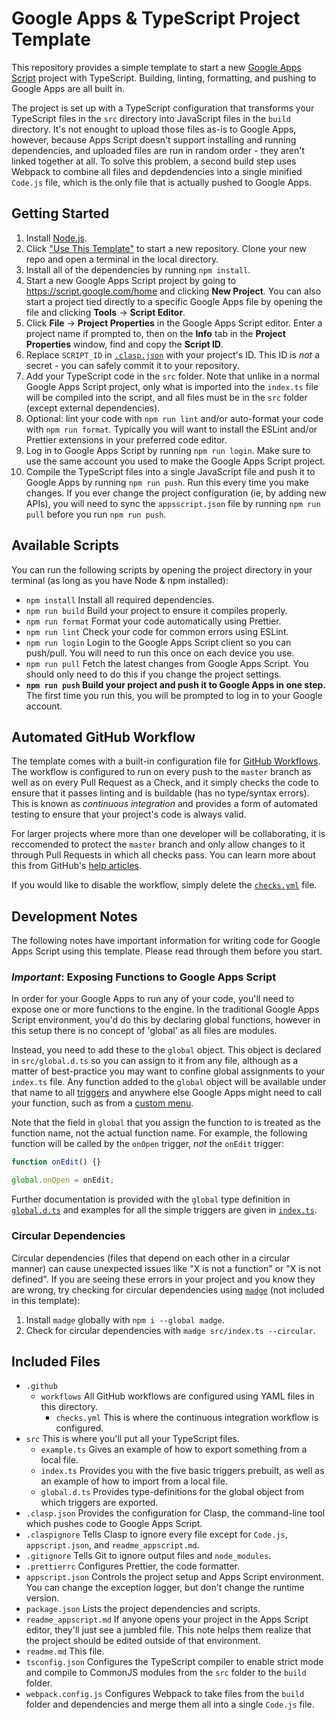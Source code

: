 # Google Apps & TypeScript Project Template

This repository provides a simple template to start a new
[Google Apps Script](https://developers.google.com/apps-script) project with
TypeScript. Building, linting, formatting, and pushing to Google Apps are all
built in.

The project is set up with a TypeScript configuration that transforms your
TypeScript files in the `src` directory into JavaScript files in the `build`
directory. It's not enought to upload those files as-is to Google Apps, however,
because Apps Script doesn't support installing and running dependencies, and
uploaded files are run in random order - they aren't linked together at all. To
solve this problem, a second build step uses Webpack to combine all files and
depdendencies into a single minified `Code.js` file, which is the only file that
is actually pushed to Google Apps.

## Getting Started

1. Install [Node.js](https://nodejs.org/en/).
2. Click
   ["Use This Template"](https://github.com/iansan5653/gas-ts-template/generate)
   to start a new repository. Clone your new repo and open a terminal in the
   local directory.
3. Install all of the dependencies by running `npm install`.
4. Start a new Google Apps Script project by going to
   https://script.google.com/home and clicking **New Project**. You can also
   start a project tied directly to a specific Google Apps file by opening the
   file and clicking **Tools** -> **Script Editor**.
5. Click **File** -> **Project Properties** in the Google Apps Script editor.
   Enter a project name if prompted to, then on the **Info** tab in the
   **Project Properties** window, find and copy the **Script ID**.
6. Replace `SCRIPT_ID` in [`.clasp.json`](./.clasp.json) with your project's ID.
   This ID is _not_ a secret - you can safely commit it to your repository.
7. Add your TypeScript code in the `src` folder. Note that unlike in a normal
   Google Apps Script project, only what is imported into the `index.ts` file
   will be compiled into the script, and all files must be in the `src` folder
   (except external dependencies).
8. Optional: lint your code with `npm run lint` and/or auto-format your code
   with `npm run format`. Typically you will want to install the ESLint and/or
   Prettier extensions in your preferred code editor.
9. Log in to Google Apps Script by running `npm run login`. Make sure to use the
   same account you used to make the Google Apps Script project.
10. Compile the TypeScript files into a single JavaScript file and push it to
    Google Apps by running `npm run push`. Run this every time you make changes.
    If you ever change the project configuration (ie, by adding new APIs), you
    will need to sync the `appsscript.json` file by running `npm run pull`
    before you run `npm run push`.

## Available Scripts

You can run the following scripts by opening the project directory in your
terminal (as long as you have Node & npm installed):

- `npm install` Install all required dependencies.
- `npm run build` Build your project to ensure it compiles properly.
- `npm run format` Format your code automatically using Prettier.
- `npm run lint` Check your code for common errors using ESLint.
- `npm run login` Login to the Google Apps Script client so you can push/pull.
  You will need to run this once on each device you use.
- `npm run pull` Fetch the latest changes from Google Apps Script. You should
  only need to do this if you change the project settings.
- **`npm run push` Build your project and push it to Google Apps in one step.**
  The first time you run this, you will be prompted to log in to your Google
  account.

## Automated GitHub Workflow

The template comes with a built-in configuration file for
[GitHub Workflows](https://help.github.com/en/actions/configuring-and-managing-workflows).
The workflow is configured to run on every push to the `master` branch as well
as on every Pull Request as a Check, and it simply checks the code to ensure
that it passes linting and is buildable (has no type/syntax errors). This is
known as _continuous integration_ and provides a form of automated testing to
ensure that your project's code is always valid.

For larger projects where more than one developer will be collaborating, it is
reccomended to protect the `master` branch and only allow changes to it through
Pull Requests in which all checks pass. You can learn more about this from
GitHub's
[help articles](https://help.github.com/en/github/administering-a-repository/about-protected-branches).

If you would like to disable the workflow, simply delete the
[`checks.yml`](./.github/workflows/checks.yml) file.

## Development Notes

The following notes have important information for writing code for Google Apps
Script using this template. Please read through them before you start.

### ***Important***: Exposing Functions to Google Apps Script

In order for your Google Apps to run any of your code, you'll need to expose one
or more functions to the engine. In the traditional Google Apps Script
environment, you'd do this by declaring global functions, however in this setup
there is no concept of 'global' as all files are modules.

Instead, you need to add these to the `global` object. This object is declared
in `src/global.d.ts` so you can assign to it from any file, although as a matter
of best-practice you may want to confine global assignments to your `index.ts`
file. Any function added to the `global` object will be available under that
name to all
[triggers](https://developers.google.com/apps-script/guides/triggers) and
anywhere else Google Apps might need to call your function, such as from a
[custom menu](https://developers.google.com/apps-script/guides/menus).

Note that the field in `global` that you assign the function to is treated as
the function name, not the actual function name. For example, the following
function will be called by the `onOpen` trigger, _not_ the `onEdit` trigger:

```ts
function onEdit() {}

global.onOpen = onEdit;
```

Further documentation is provided with the `global` type definition in
[`global.d.ts`](https://github.com/iansan5653/gas-ts-template/blob/master/src/global.d.ts)
and examples for all the simple triggers are given in
[`index.ts`](https://github.com/iansan5653/gas-ts-template/blob/master/src/index.ts#L39-L43).

### Circular Dependencies

Circular dependencies (files that depend on each other in a circular manner) can
cause unexpected issues like "X is not a function" or "X is not defined". If you
are seeing these errors in your project and you know they are wrong, try
checking for circular dependencies using
[`madge`](https://github.com/pahen/madge) (not included in this template):

1. Install `madge` globally with `npm i --global madge`.
2. Check for circular dependencies with `madge src/index.ts --circular`.

## Included Files

- `.github`
  - `workflows` All GitHub workflows are configured using YAML files in this
    directory.
    - `checks.yml` This is where the continuous integration workflow is
      configured.
- `src` This is where you'll put all your TypeScript files.
  - `example.ts` Gives an example of how to export something from a local file.
  - `index.ts` Provides you with the five basic triggers prebuilt, as well as an
    example of how to import from a local file.
  - `global.d.ts` Provides type-definitions for the global object from which
    triggers are exported.
- `.clasp.json` Provides the configuration for Clasp, the command-line tool
  which pushes code to Google Apps Script.
- `.claspignore` Tells Clasp to ignore every file except for `Code.js`,
  `appscript.json`, and `readme_appscript.md`.
- `.gitignore` Tells Git to ignore output files and `node_modules`.
- `.prettierrc` Configures Prettier, the code formatter.
- `appscript.json` Controls the project setup and Apps Script environment. You
  can change the exception logger, but don't change the runtime version.
- `package.json` Lists the project dependencies and scripts.
- `readme_appscript.md` If anyone opens your project in the Apps Script editor,
  they'll just see a jumbled file. This note helps them realize that the project
  should be edited outside of that environment.
- `readme.md` This file.
- `tsconfig.json` Configures the TypeScript compiler to enable strict mode and
  compile to CommonJS modules from the `src` folder to the `build` folder.
- `webpack.config.js` Configures Webpack to take files from the `build` folder
  and dependencies and merge them all into a single `Code.js` file.
